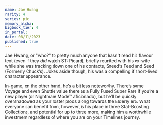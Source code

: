 ```yaml
---
name: Jae Hwang
rarity: 4
series: pic
memory_alpha:
bigbook_tier: 4
in_portal:
date: 08/11/2023
published: true
---
```


Jae Hwang, or "who?" to pretty much anyone that hasn't read his flavour text (even if they *did* watch ST: Picard), briefly reunited with his ex-wife while she was tracking down one of his contacts, Sneed‘s Feed and Seed (Formerly Chuck’s). Jokes aside though, his was a compelling if short-lived character appearance.

In-game, on the other hand, he’s a bit less noteworthy. There’s some Voyage and even Shuttle value there as a Fully Fused Super Rare if you’re a new player (or Nightmare Mode™ aficionado), but he’ll be quickly overshadowed as your roster plods along towards the Elderly era. What everyone can benefit from, however, is his place in three Stat-Boosting Collections, and potential for up to three more, making him a worthwhile investment regardless of where you are on your Timelines journey.
